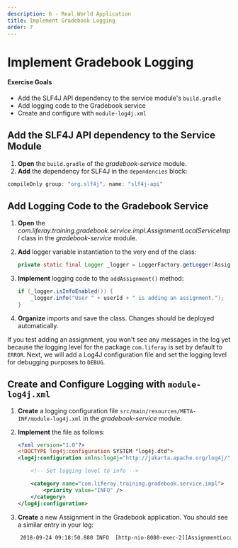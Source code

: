 ```yaml
---
description: 6 - Real World Application
title: Implement Gradebook Logging
order: 7
---
```


# Implement Gradebook Logging

<div class="ahead">
<h4>Exercise Goals</h4>
	<ul>
		<li>Add the SLF4J API dependency to the service module's <code>build.gradle</code></li>
		<li>Add logging code to the Gradebook service</li>
		<li>Create and configure with <code>module-log4j.xml</code></li>
	</ul>
</div>

## Add the SLF4J API dependency to the Service Module

1. **Open** the `build.gradle` of the *gradebook-service* module.
2. **Add** the dependency for SLF4J in the `dependencies` block:

```groovy
compileOnly group: "org.slf4j", name: "slf4j-api"
```

## Add Logging Code to the Gradebook Service

1. **Open** the *com.liferay.training.gradebook.service.impl.AssignmentLocalServiceImpl* class in the *gradebook-service* module.
1. **Add** logger variable instantiation to the very end of the class:

	```java
	private static final Logger _logger = LoggerFactory.getLogger(AssignmentLocalServiceImpl.class);
	```

1. **Implement** logging code to the `addAssignment()` method:

	```java
	if (_logger.isInfoEnabled()) {
		_logger.info("User " + userId + " is adding an assignment.");
	}
	```

1. **Organize** imports and save the class. Changes should be deployed automatically.

If you test adding an assignment, you won't see any messages in the log yet because the logging level for the package `com.liferay` is set by default to `ERROR`. Next, we will add a Log4J configuration file and set the logging level for debugging purposes to `DEBUG`.

## Create and Configure Logging with `module-log4j.xml`

1. **Create** a logging configuration file `src/main/resources/META-INF/module-log4j.xml` in the *gradebook-service* module.
1. **Implement** the file as follows:

	```xml
	<?xml version="1.0"?>
	<!DOCTYPE log4j:configuration SYSTEM "log4j.dtd">
	<log4j:configuration xmlns:log4j="http://jakarta.apache.org/log4j/">
	
		<!-- Set logging level to info -->
	
	    <category name="com.liferay.training.gradebook.service.impl">
	        <priority value="INFO" />
	    </category>
	</log4j:configuration>
	```

1. **Create** a new Assignment in the Gradebook application. You should see a similar entry in your log:

```xml
	2018-09-24 09:18:50.880 INFO  [http-nio-8080-exec-2][AssignmentLocalServiceImpl:148] User 20139 is adding an assignment.
```

